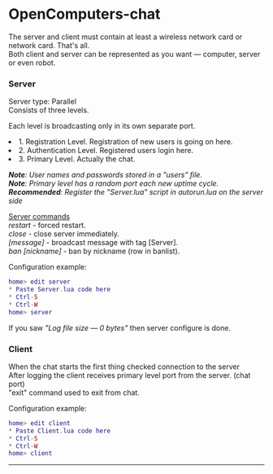 # OpenComputers-chat

The server and client must contain at least a wireless network card or network card. That's all.
<br/>Both client and server can be represented as you want — computer, server or even robot.

<h3>Server<br /></h3>
Server type: Parallel<br />
Consists of three levels.<br />

Each level is broadcasting only in its own separate port.<br/>
<li/> 1. Registration Level.    Registration of new users is going on here.<br/>
<li/> 2. Authentication Level.  Registered users login here.<br/>
<li/> 3. Primary Level.         Actually the chat.<br/>

<i><b>Note</b>: User names and passwords stored in a "users" file.</i><br/>
<i><b>Note</b>: Primary level has a random port each new uptime cycle.</i><br/>
<i><b>Recommended</b>: Register the "Server.lua" script in autorun.lua on the server side</i><br/>

<ins>Server commands</ins><br/>
<i>restart</i> - forced restart.<br/>
<i>close</i> - сlose server immediately.<br/>
<i>[message]</i> - broadcast message with tag [Server].<br/>
<i>ban [nickname]</i> - ban by nickname (row in banlist).<br/>

Configuration example:
```lua
home> edit server
* Paste Server.lua code here
* Ctrl-S
* Ctrl-W
home> server
```
If you saw _"Log file size — 0 bytes"_ then server configure is done.

<h3>Client<br/></h3>

When the chat starts the first thing checked connection to the server<br/>
After logging the client receives primary level port from the server. (chat port)<br/>
"exit" command used to exit from chat.<br/>

Configuration example:
```lua
home> edit client
* Paste Client.lua code here
* Ctrl-S
* Ctrl-W
home> client
```
<hr/>
